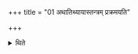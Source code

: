 +++
title = "01 अथातिथ्यायास्तन्त्रम् प्रक्रमयति"

+++

<details><summary>थिते</summary>

अथातिथ्यायास्तन्त्रं प्रक्रमयति १
</details>
